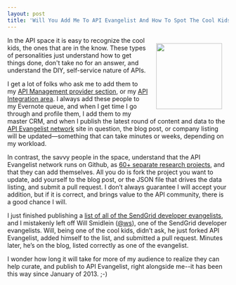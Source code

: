 ```yaml
---
layout: post
title: 'Will You Add Me To API Evangelist And How To Spot The Cool Kids'
---
```

<p><a href="https://twitter.com/ws"><img style="padding: 15px;" src="https://s3.amazonaws.com/kinlane-productions/api-evangelist/sendgrid/sendgrid-will-smidlein+.png" alt="" width="150" align="right" /></a></p>
<p>In the API space it is easy to recognize the cool kids, the ones that are in the know. These types of personalities just understand how to get things done, don't take no for an answer, and understand the DIY, self-service nature of APIs.</p>
<p>I get a lot of folks who ask me to add them to my <a href="http://management.apievangelist.com/companies.html">API Management provider section</a>, or my <a href="http://integration.apievangelist.com/">API Integration area</a>. I always add these people to my Evernote queue, and when I get time I go through and profile them, I add them to my master CRM, and when I publish the latest round of content and data to the <a href="http://kinlane.com/about/">API Evangelist network</a> site in question, the blog post, or company listing will be updated&mdash;something that can take minutes or weeks, depending on my workload.</p>
<p>In contrast, the savvy people in the space, understand that the API Evangelist network runs on Github, as <a href="http://kinlane.com/projects/">60+ separate research projects</a>, and that they can add themselves. All you do is fork the project you want to update, add yourself to the blog post, or the JSON file that drives the data listing, and submit a pull request. I don&rsquo;t always guarantee I will accept your addition, but if it is correct, and brings value to the API community, there is a good chance I will.</p>
<p>I just finished publishing a <a href="http://apievangelist.com/2014/07/17/it-takes-a-team-of-evangelists-to-raise-an-api/">list of all of the SendGrid developer evangelists</a>, and I mistakenly left off Will Smidlein (<a href="https://twitter.com/ws">@ws</a>), one of the SendGrid developer evangelists. Will, being one of the cool kids, didn&rsquo;t ask, he just forked API Evangelist, added himself to the list, and submitted a pull request. Minutes later, he&rsquo;s on the blog, listed correctly as one of the evangelist.</p>
<p>I wonder how long it will take for more of my audience to realize they can help curate, and publish to API Evangelist, right alongside me--it has been this way since January of 2013. ;-)</p>